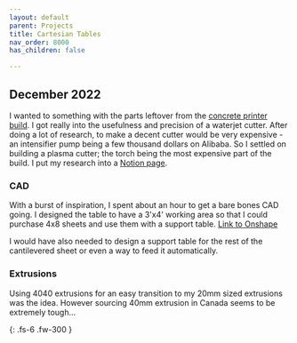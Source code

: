 ```yaml
---
layout: default
parent: Projects
title: Cartesian Tables
nav_order: 8000
has_children: false

---
```


## [](#header-2)December 2022
I wanted to something with the parts leftover from the [concrete printer build](). I got really into the usefulness and precision of a waterjet cutter. After doing a lot of research, to make a decent cutter would be very expensive - an intensifier pump being a few thousand dollars on Alibaba. So I settled on building a plasma cutter; the torch being the most expensive part of the build. 
I put my research into a [Notion page](https://gavinyuan.notion.site/Project-Plasma-Table-87d515ab125a42c89168fa6dc87ecdd8?pvs=4).

### [](#header-3)CAD
With a burst of inspiration, I spent about an hour to get a bare bones CAD going. I designed the table to have a 3'x4' working area so that I could purchase 4x8 sheets and use them with a support table.
[Link to Onshape](https://cad.onshape.com/documents/4eb2a349177d1e6b196b248b/w/abf4fc33ba408e6a2753c366/e/0c67c9dbbcf7366d661b5007?renderMode=0&uiState=65a18cb42700ae4c18e4c718)

I would have also needed to design a support table for the rest of the cantilevered sheet or even a way to feed it automatically.

### [](#header-3)Extrusions
Using 4040 extrusions for an easy transition to  my 20mm sized extrusions was the idea. However sourcing 40mm extrusion in Canada seems to be extremely tough...


{: .fs-6 .fw-300 }
